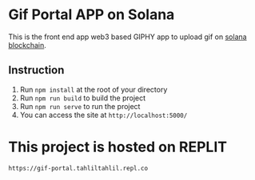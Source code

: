 # Gif Portal APP on Solana
This is the front end app web3 based GIPHY app to upload gif on [solana blockchain](https://solana.com/).

## Instruction
1. Run `npm install` at the root of your directory
2. Run `npm run build` to build the project
3. Run `npm run serve` to run the project
4. You can access the site at `http://localhost:5000/`

# This project is hosted on REPLIT
`https://gif-portal.tahliltahlil.repl.co`